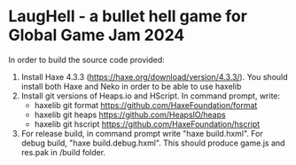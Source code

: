 # LaugHell - a bullet hell game for Global Game Jam 2024

In order to build the source code provided:
1. Install Haxe 4.3.3 (https://haxe.org/download/version/4.3.3/). You should install both Haxe and Neko in order to be able to use haxelib
2. Install git versions of Heaps.io and HScript. In command prompt, write:
	- haxelib git format https://github.com/HaxeFoundation/format
	- haxelib git heaps https://github.com/HeapsIO/heaps
	- haxelib git hscript https://github.com/HaxeFoundation/hscript
3. For release build, in command prompt write "haxe build.hxml". For debug build, "haxe build.debug.hxml". This should produce game.js and res.pak in /build folder.